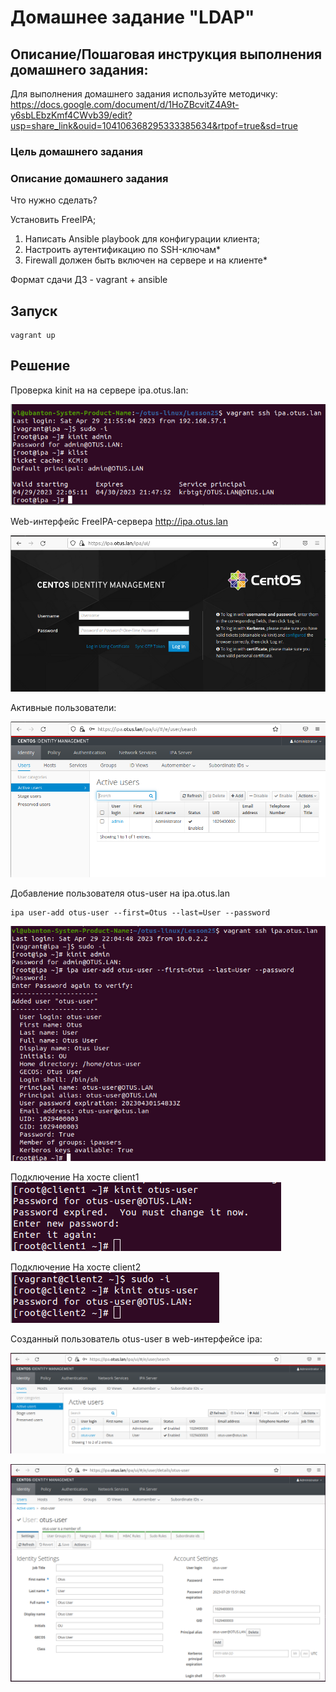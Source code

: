 # Домашнее задание "LDAP"

## Описание/Пошаговая инструкция выполнения домашнего задания:

Для выполнения домашнего задания используйте методичку:
https://docs.google.com/document/d/1HoZBcvitZ4A9t-y6sbLEbzKmf4CWvb39/edit?usp=share_link&ouid=104106368295333385634&rtpof=true&sd=true

### Цель домашнего задания


### Описание домашнего задания

Что нужно сделать?

Установить FreeIPA;
1. Написать Ansible playbook для конфигурации клиента;
2. Настроить аутентификацию по SSH-ключам\*
3. Firewall должен быть включен на сервере и на клиенте\*
    
Формат сдачи ДЗ - vagrant + ansible

## Запуск

```
vagrant up
```

## Решение

Проверка kinit на на сервере ipa.otus.lan:

![kinit](imgs/kinit.png)

Web-интерфейс FreeIPA-сервера http://ipa.otus.lan

![centos-identity-management](imgs/centos-identity-management.png)

Активные пользователи:

![cim-active-users](imgs/cim-active-users.png)

Добавление пользователя otus-user на ipa.otus.lan
```
ipa user-add otus-user --first=Otus --last=User --password
```

![add-user](imgs/add-user.png)

Подключение На хосте client1
![kinit-client1.png](imgs/kinit-client1.png)

Подключение На хосте client2
![kinit-client2.png](imgs/kinit-client2.png)

Созданный пользователь otus-user в web-интерфейсе ipa:

![otus-user-in-ipa1](imgs/otus-user-in-ipa1.png)

![otus-user-in-ipa](imgs/otus-user-in-ipa.png)

